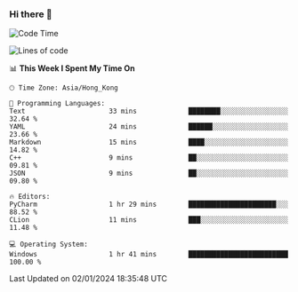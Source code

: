 ### Hi there 👋

<!--
**RoiexLee/RoiexLee** is a ✨ _special_ ✨ repository because its `README.md` (this file) appears on your GitHub profile.

Here are some ideas to get you started:

- 🔭 I’m currently working on ...
- 🌱 I’m currently learning ...
- 👯 I’m looking to collaborate on ...
- 🤔 I’m looking for help with ...
- 💬 Ask me about ...
- 📫 How to reach me: ...
- 😄 Pronouns: ...
- ⚡ Fun fact: ...
-->

<!--START_SECTION:waka-->
![Code Time](http://img.shields.io/badge/Code%20Time-431%20hrs%2025%20mins-blue)

![Lines of code](https://img.shields.io/badge/From%20Hello%20World%20I%27ve%20Written-37.4%20thousand%20lines%20of%20code-blue)

📊 **This Week I Spent My Time On** 

```text
🕑︎ Time Zone: Asia/Hong_Kong

💬 Programming Languages: 
Text                     33 mins             ████████░░░░░░░░░░░░░░░░░   32.64 % 
YAML                     24 mins             ██████░░░░░░░░░░░░░░░░░░░   23.66 % 
Markdown                 15 mins             ████░░░░░░░░░░░░░░░░░░░░░   14.82 % 
C++                      9 mins              ██░░░░░░░░░░░░░░░░░░░░░░░   09.81 % 
JSON                     9 mins              ██░░░░░░░░░░░░░░░░░░░░░░░   09.80 % 

🔥 Editors: 
PyCharm                  1 hr 29 mins        ██████████████████████░░░   88.52 % 
CLion                    11 mins             ███░░░░░░░░░░░░░░░░░░░░░░   11.48 % 

💻 Operating System: 
Windows                  1 hr 41 mins        █████████████████████████   100.00 % 
```


 Last Updated on 02/01/2024 18:35:48 UTC
<!--END_SECTION:waka-->

